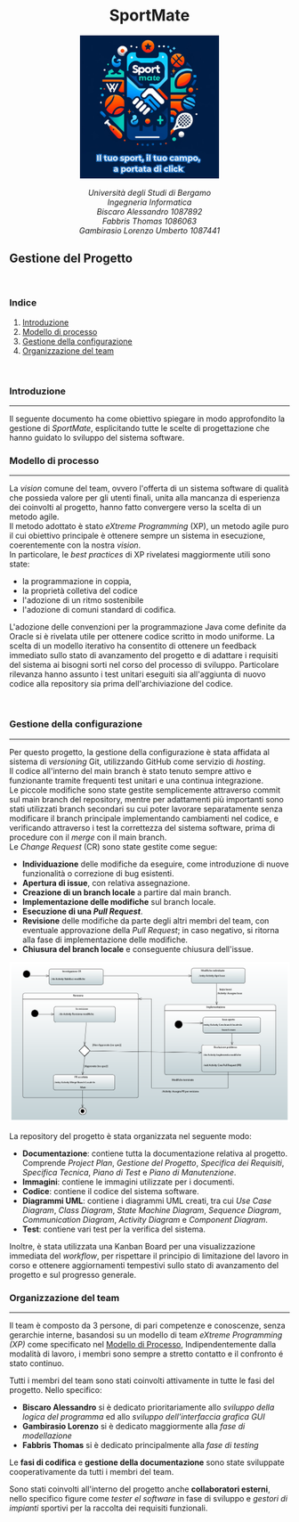 <p>
       <h1 align="center">SportMate </h1> 
</p>

  <p align="center"  >
      <img src="../Immagini/SportMate3MottoSmall.PNG" width="250" />   
 </p> 
 <p align="center"> <em> Università degli Studi di Bergamo <br/>
Ingegneria Informatica <br/>
Biscaro Alessandro 1087892 <br/>
Fabbris Thomas 1086063 <br/>
Gambirasio Lorenzo Umberto 1087441 </em>
</p >

## Gestione del Progetto

<br/>

### Indice

1. [Introduzione](#Introduzione)
2. [Modello di processo](#Modello-di-processo)
3. [Gestione della configurazione](#Gestione-della-configurazione)
4. [Organizzazione del team](#Organizzazione-del-team)

<br/>

### Introduzione
---

Il seguente documento ha come obiettivo spiegare in modo approfondito la gestione di *SportMate*, esplicitando tutte le scelte di progettazione che hanno guidato lo sviluppo del sistema software.
<br/>

### Modello di processo
--- 

La *vision* comune del team, ovvero l'offerta di un sistema software di qualità che possieda valore per gli utenti finali, unita alla mancanza di esperienza dei coinvolti al progetto, hanno fatto convergere verso la scelta di un metodo agile. <br/> Il metodo adottato è stato *eXtreme Programming* (XP), un metodo agile puro il cui obiettivo principale è ottenere sempre un sistema in esecuzione, coerentemente con la nostra *vision*. <br/> In particolare, le *best practices* di XP rivelatesi maggiormente utili sono state: 
- la programmazione in coppia, 
- la proprietà colletiva del codice
- l'adozione di un ritmo sostenibile
- l'adozione di comuni standard di codifica.

L'adozione delle convenzioni per la programmazione Java come definite da Oracle si è rivelata utile per ottenere codice scritto in modo uniforme. La scelta di un modello iterativo ha consentito di ottenere un feedback immediato sullo stato di avanzamento del progetto e di adattare i requisiti del sistema ai bisogni sorti nel corso del processo di sviluppo.
Particolare rilevanza hanno assunto i test unitari eseguiti sia all'aggiunta di nuovo codice alla repository sia prima dell'archiviazione del codice. 

<br/>


### Gestione della configurazione
---

Per questo progetto, la gestione della configurazione è stata affidata al sistema di *versioning* Git, utilizzando GitHub come servizio di *hosting*. <br/> Il codice all'interno del main branch è stato tenuto sempre attivo e funzionante tramite frequenti test unitari e una continua integrazione. <br/> Le piccole modifiche sono state gestite semplicemente attraverso commit sul main branch del repository, mentre per adattamenti  più importanti sono stati utilizzati branch secondari su cui poter lavorare separatamente senza modificare il branch principale implementando cambiamenti nel codice, e verificando attraverso i test la correttezza del sistema software, prima  di procedure con il *merge* con il main branch.<br/> 
Le *Change Request* (CR) sono state gestite come segue:
- **Individuazione** delle modifiche da eseguire, come introduzione di nuove funzionalità o correzione di bug esistenti.
- **Apertura di issue**, con relativa assegnazione.
- **Creazione di un branch locale** a partire dal main branch.
- **Implementazione delle modifiche** sul branch locale.
- **Esecuzione di una *Pull Request***.
- **Revisione** delle modifiche da parte degli altri membri del team, con eventuale approvazione della *Pull Request*; in caso negativo, si ritorna alla fase di implementazione delle modifiche.
- **Chiusura del branch locale** e conseguente chiusura dell'issue.

<p align="center"  >
      <img src="../Diagrammi UML/Papyrus/Immagini/MacchinaStatiGestioneCR.png" width="700" />   
    
 </p> 

La repository del progetto è stata organizzata nel seguente modo:
- **Documentazione**: contiene tutta la documentazione relativa al progetto. Comprende *Project Plan*, *Gestione del Progetto*, *Specifica dei Requisiti*, *Specifica Tecnica*, *Piano di Test* e *Piano di Manutenzione*.
- **Immagini**: contiene le immagini utilizzate per i documenti.
- **Codice**: contiene il codice del sistema software.
- **Diagrammi UML**: contiene i diagrammi UML creati, tra cui *Use Case Diagram*, *Class Diagram*, *State Machine Diagram*, *Sequence Diagram*, *Communication Diagram*, *Activity Diagram* e *Component Diagram*.
- **Test**: contiene vari test per la verifica del sistema.

Inoltre, è stata utilizzata una Kanban Board per una visualizzazione immediata del *workflow*, per rispettare il principio di limitazione del lavoro in corso e ottenere aggiornamenti tempestivi sullo stato di avanzamento del progetto e sul progresso generale.
<br/>


### Organizzazione del team
---
Il team è composto da 3 persone, di pari competenze e conoscenze, senza gerarchie interne, basandosi su un modello di team *eXtreme Programming (XP)* come specificato nel [Modello di Processo](#Modello-di-processo), Indipendentemente dalla modalità di lavoro, i membri sono sempre a stretto contatto e il confronto é stato continuo.

Tutti i membri del team sono stati coinvolti attivamente in tutte le fasi del progetto. 
Nello specifico:

- **Biscaro Alessandro** si è dedicato prioritariamente allo *sviluppo della logica del programma* ed allo *sviluppo dell'interfaccia grafica GUI*
- **Gambirasio Lorenzo** si è dedicato maggiormente alla *fase di modellazione*
- **Fabbris Thomas** si è dedicato principalmente alla *fase di testing*


Le **fasi di codifica** e **gestione della documentazione** sono state sviluppate cooperativamente da tutti i membri del team.

Sono stati  coinvolti all'interno del progetto anche **collaboratori esterni**, nello specifico figure come *tester el software* in fase di sviluppo e *gestori di impianti* sportivi per la raccolta dei requisiti funzionali.

<br/>
